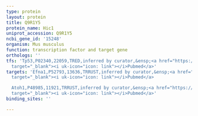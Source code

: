 ```yaml
---
type: protein
layout: protein
title: Q9R1Y5
protein_name: Hic1
uniprot_accession: Q9R1Y5
ncbi_gene_id: '15248'
organism: Mus musculus
function: transcription factor and target gene
orthologs: ''
tfs: 'Tp53,P02340,22059,TRED,inferred by curator,&ensp;<a href="https://www.ncbi.nlm.nih.gov/pubmed/?term=17202159%5Buid%5D"
  target="_blank"><i uk-icon="icon: link"></i>Pubmed</a>'
targets: 'Efna1,P52793,13636,TRRUST,inferred by curator,&ensp;<a href="https://www.ncbi.nlm.nih.gov/pubmed/?term=20154726%5Buid%5D+OR+29087512%5Buid%5D"
  target="_blank"><i uk-icon="icon: link"></i>Pubmed</a>

  Atoh1,P48985,11921,TRRUST,inferred by curator,&ensp;<a href="https://www.ncbi.nlm.nih.gov/pubmed/?term=29087512%5Buid%5D+OR+18347096%5Buid%5D"
  target="_blank"><i uk-icon="icon: link"></i>Pubmed</a>'
binding_sites: ''

---
```

